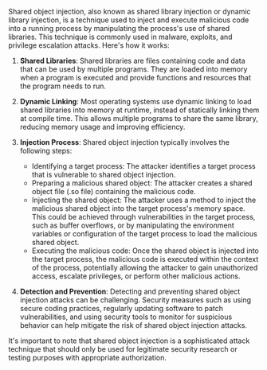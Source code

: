Shared object injection, also known as shared library injection or dynamic library injection, is a technique used to inject and execute malicious code into a running process by manipulating the process's use of shared libraries. This technique is commonly used in malware, exploits, and privilege escalation attacks. Here's how it works:

1. **Shared Libraries**: Shared libraries are files containing code and data that can be used by multiple programs. They are loaded into memory when a program is executed and provide functions and resources that the program needs to run.
    
2. **Dynamic Linking**: Most operating systems use dynamic linking to load shared libraries into memory at runtime, instead of statically linking them at compile time. This allows multiple programs to share the same library, reducing memory usage and improving efficiency.
    
3. **Injection Process**: Shared object injection typically involves the following steps:
    
    - Identifying a target process: The attacker identifies a target process that is vulnerable to shared object injection.
    - Preparing a malicious shared object: The attacker creates a shared object file (.so file) containing the malicious code.
    - Injecting the shared object: The attacker uses a method to inject the malicious shared object into the target process's memory space. This could be achieved through vulnerabilities in the target process, such as buffer overflows, or by manipulating the environment variables or configuration of the target process to load the malicious shared object.
    - Executing the malicious code: Once the shared object is injected into the target process, the malicious code is executed within the context of the process, potentially allowing the attacker to gain unauthorized access, escalate privileges, or perform other malicious actions.
4. **Detection and Prevention**: Detecting and preventing shared object injection attacks can be challenging. Security measures such as using secure coding practices, regularly updating software to patch vulnerabilities, and using security tools to monitor for suspicious behavior can help mitigate the risk of shared object injection attacks.
    

It's important to note that shared object injection is a sophisticated attack technique that should only be used for legitimate security research or testing purposes with appropriate authorization.